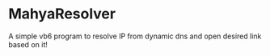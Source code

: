 # MahyaResolver
A simple vb6 program to resolve IP from dynamic dns and open desired link based on it!
